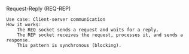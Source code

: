 Request-Reply (REQ-REP)

    Use case: Client-server communication
    How it works:
        The REQ socket sends a request and waits for a reply.
        The REP socket receives the request, processes it, and sends a response.
        This pattern is synchronous (blocking).
